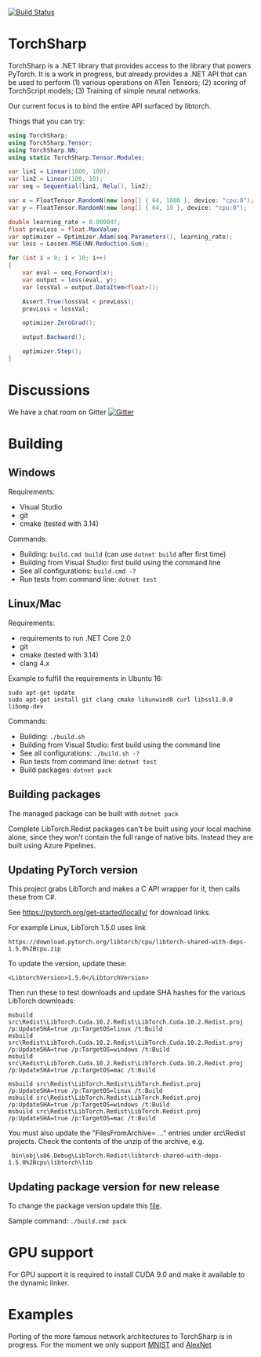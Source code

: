 [![Build Status](https://migueldeicaza.visualstudio.com/TorchSharp/_apis/build/status/TorchSharp-CI)](https://migueldeicaza.visualstudio.com/TorchSharp/_build/latest?definitionId=5)

TorchSharp
==========

TorchSharp is a .NET library that provides access to the library that powers
PyTorch.  It is a work in progress, but already provides a .NET API that can
be used to perform (1) various operations on ATen Tensors; (2) scoring of 
TorchScript models; (3) Training of simple neural networks.

Our current focus is to bind the entire API surfaced by libtorch.

Things that you can try:

```csharp
using TorchSharp;
using TorchSharp.Tensor;
using TorchSharp.NN;
using static TorchSharp.Tensor.Modules;

var lin1 = Linear(1000, 100);
var lin2 = Linear(100, 10);
var seq = Sequential(lin1, Relu(), lin2);

var x = FloatTensor.RandomN(new long[] { 64, 1000 }, device: "cpu:0");
var y = FloatTensor.RandomN(new long[] { 64, 10 }, device: "cpu:0");

double learning_rate = 0.00004f;
float prevLoss = float.MaxValue;
var optimizer = Optimizer.Adam(seq.Parameters(), learning_rate);
var loss = Losses.MSE(NN.Reduction.Sum);

for (int i = 0; i < 10; i++)
{
    var eval = seq.Forward(x);
    var output = loss(eval, y);
    var lossVal = output.DataItem<float>();

    Assert.True(lossVal < prevLoss);
    prevLoss = lossVal;

    optimizer.ZeroGrad();

    output.Backward();

    optimizer.Step();
}
```

Discussions
===========

We have a chat room on Gitter [![Gitter](https://badges.gitter.im/xamarin/TorchSharp.svg)](https://gitter.im/xamarin/TorchSharp?utm_source=badge&utm_medium=badge&utm_campaign=pr-badge)

Building
============


Windows
-----------------------------

Requirements:
- Visual Studio
- git
- cmake (tested with 3.14)

Commands:
- Building: `build.cmd build` (can use  `dotnet build` after first time)
- Building from Visual Studio: first build using the command line
- See all configurations: `build.cmd -?`
- Run tests from command line: `dotnet test`


Linux/Mac
-----------------------------
Requirements:
- requirements to run .NET Core 2.0
- git
- cmake (tested with 3.14)
- clang 4.x

Example to fulfill the requirements in Ubuntu 16:
```
sudo apt-get update
sudo apt-get install git clang cmake libunwind8 curl libssl1.0.0 libomp-dev
```

Commands:
- Building: `./build.sh`
- Building from Visual Studio: first build using the command line
- See all configurations: `./build.sh -?`
- Run tests from command line: `dotnet test`
- Build packages: `dotnet pack`



Building packages
------------------------

The managed package can be built with `dotnet pack`

Complete LibTorch.Redist packages can't be built using your local machine alone, since they won't contain the
full range of native bits. Instead they are built using Azure Pipelines.



Updating PyTorch version
------------------------

This project grabs LibTorch and makes a C API wrapper for it, then calls these from C#.

See https://pytorch.org/get-started/locally/ for download links.

For example Linux, LibTorch 1.5.0 uses link

    https://download.pytorch.org/libtorch/cpu/libtorch-shared-with-deps-1.5.0%2Bcpu.zip

To update the version, update these:

    <LibtorchVersion>1.5.0</LibtorchVersion>

Then run these to test downloads and update SHA hashes for the various LibTorch downloads:

    msbuild src\Redist\LibTorch.Cuda.10.2.Redist\LibTorch.Cuda.10.2.Redist.proj /p:UpdateSHA=true /p:TargetOS=linux /t:Build
    msbuild src\Redist\LibTorch.Cuda.10.2.Redist\LibTorch.Cuda.10.2.Redist.proj /p:UpdateSHA=true /p:TargetOS=windows /t:Build
    msbuild src\Redist\LibTorch.Cuda.10.2.Redist\LibTorch.Cuda.10.2.Redist.proj /p:UpdateSHA=true /p:TargetOS=mac /t:Build

    msbuild src\Redist\LibTorch.Redist\LibTorch.Redist.proj /p:UpdateSHA=true /p:TargetOS=linux /t:Build
    msbuild src\Redist\LibTorch.Redist\LibTorch.Redist.proj /p:UpdateSHA=true /p:TargetOS=windows /t:Build
    msbuild src\Redist\LibTorch.Redist\LibTorch.Redist.proj /p:UpdateSHA=true /p:TargetOS=mac /t:Build

You must also update the "FilesFromArchive= ..." entries under src\Redist projects. Check the contents
of the unzip of the archive, e.g.

     bin\obj\x86.Debug\LibTorch.Redist\libtorch-shared-with-deps-1.5.0%2Bcpu\libtorch\lib


Updating package version for new release
-----------------------------

To change the package version update this [file](https://github.com/xamarin/TorchSharp/blob/master/build/BranchInfo.props).

Sample command: `./build.cmd pack`

GPU support
============
For GPU support it is required to install CUDA 9.0 and make it available to the dynamic linker.

Examples
===========
Porting of the more famous network architectures to TorchSharp is in progress. For the moment we only support [MNIST](https://github.com/xamarin/TorchSharp/blob/master/src/Examples/MNIST.cs) and [AlexNet](https://github.com/xamarin/TorchSharp/blob/master/src/Examples/AlexNet.cs)
